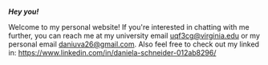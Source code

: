 ***Hey you!***

Welcome to my personal website! If you're interested in chatting with me further, you can reach me at my university email uqf3cg@virginia.edu or my personal email daniuva26@gmail.com. Also feel free to check out my linked in: https://www.linkedin.com/in/daniela-schneider-012ab8296/
